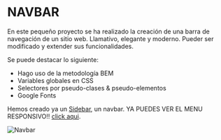 # NAVBAR

En este pequeño proyecto se ha realizado la creación de una barra de navegación de un sitio web. Llamativo, elegante y moderno. Pueder ser modificado y extender sus funcionalidades.

Se puede destacar lo siguiente:

* Hago uso de la metodología BEM
* Variables globales en CSS
* Selectores por pseudo-clases & pseudo-elementos
* Google Fonts

Hemos creado ya un [Sidebar](https://github.com/marlon-rt14/Sidebar), un navbar. YA PUEDES VER EL MENU RESPONSIVO!! [click aqui](https://github.com/marlon-rt14/responsive-navbar).

![Navbar](https://firebasestorage.googleapis.com/v0/b/storage-images-5578f.appspot.com/o/GLOBAL%2Fnavbar%2Fdesktop.png?alt=media&token=6dd8c5ed-a702-4d36-9580-ca38ed787ea3)
